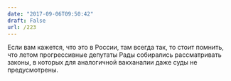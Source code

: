 ```yaml
---
date: "2017-09-06T09:50:42"
draft: False
url: /223
---
```


Если вам кажется, что это в России, там всегда так, то стоит помнить, что летом прогрессивные депутаты Рады собирались рассматривать законы, в которых для аналогичной вакханалии даже суды не предусмотрены.
